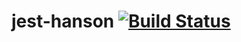 # jest-hanson [![Build Status](https://travis-ci.org/amariliscamargo/jest-hanson.svg?branch=master)](https://travis-ci.org/amariliscamargo/jest-hanson)
